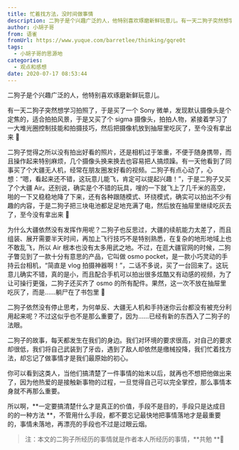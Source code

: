 ```yaml
---
title: 忙着找方法，没时间做事情
description: 二狗子是个兴趣广泛的人，他特别喜欢琢磨新鲜玩意儿。有一天二狗子突然想学习拍照了，于是买了一个 Sony 微单，发现默认摄像头是个定焦的，适合拍拍风景，于是又买了个 sigma 摄像头，拍拍人物，紧接着学习了一大堆光圈控制技能和拍摄技巧，然后把摄像机放到抽屉里吃灰了，至今没有拿出来 🤪二狗子觉...
author: 小胡子哥
from: 语雀
fromUrl: https://www.yuque.com/barretlee/thinking/gqre0t
tags:
  - 小胡子哥的思源地
categories:
  - 观点和感想
date: 2020-07-17 08:53:44
---
```


二狗子是个兴趣广泛的人，他特别喜欢琢磨新鲜玩意儿。


有一天二狗子突然想学习拍照了，于是买了一个 Sony 微单，发现默认摄像头是个定焦的，适合拍拍风景，于是又买了个 sigma 摄像头，拍拍人物，紧接着学习了一大堆光圈控制技能和拍摄技巧，然后把摄像机放到抽屉里吃灰了，至今没有拿出来 🤪


二狗子觉得之所以没有拍出好看的照片，还是相机过于笨重，不便于随身携带，而且操作起来特别麻烦，几个摄像头换来换去也容易把人搞烦躁。有一天他看到了同事买了个大疆无人机，经常在朋友圈发好看的视频。二狗子有点心动了，心想：“嗯，看起来还不错，这玩意儿能飞，肯定可以提起兴趣！”，于是二狗子又买了个大疆 Air。还别说，确实是个不错的玩具，嗖的一下就飞上了几千米的高空，啪的一下又稳稳地降了下来，还有各种跟随模式、环绕模式，确实可以拍出不少有趣的内容，于是二狗子把三块电池都足足地充满了电，然后放在抽屉里继续吃灰去了，至今没有拿出来 🤪


为什么大疆依然没有发挥作用呢？二狗子也反思过，大疆的续航能力太差了，而且组装、展开需要半天时间，再加上飞行技巧不是特别熟悉，在复杂的地形地域上也不敢乱飞，所以 Air 根本也没有太多用武之地。不过，在逛大疆官网的时候，二狗子瞥见到了一款十分有意思的产品，它叫做 osmo pocket，是一款小巧灵动的手持云台相机，“简直是 vlog 拍摄神器啊！”，二话不多说，买了一台回来了。这玩意儿确实不错，真的是小，而且配合手机可以拍出很多炫酷又有动感的视频，为了让可操行更强，二狗子还买齐了 osmo 的所有配件。果然，这一次不放在抽屉里吃灰了，而是……躺尸在了书包里 🤪


二狗子依然没有停止思考，为何单反、大疆无人机和手持迷你云台都没有被充分利用起来呢？不过这似乎也不是那么重要了，因为……已经有新的东西入了二狗子的法眼。





二狗子的故事，每天都发生在我们的身边。我们对环境的要求很高，对自己的要求却很低，我们将自己武装到了牙齿，遇到了敌人却依然是缴械投降，我们忙着找方法，却忘记了做事情才是我们最原始的初心。


你可以看到这类人，当他们搞清楚了一件事情的始末以后，就再也不想把他做出来了，因为他热爱的是接触新事物的过程，一旦觉得自己可以完全掌控，那么事情本身就不再那么重要。


所以啊，**一定要搞清楚什么才是真正的价值，手段不是目的，手段只是达成目的的一种方法 **，不管用什么手段，都不要忘记最快地把事情落地才是最重要的，事情未落地，再漂亮的手段也不过是过眼云烟。


> 注：本文的二狗子所经历的事情就是作者本人所经历的事情，**共勉 **🤪

